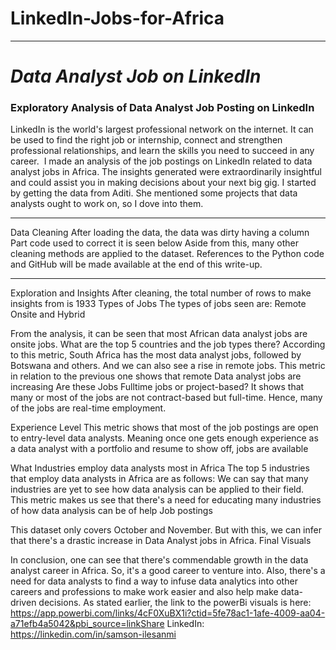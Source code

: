 # LinkedIn-Jobs-for-Africa

---

# *Data Analyst Job on LinkedIn*
### **Exploratory Analysis of Data Analyst Job Posting on LinkedIn**
LinkedIn is the world's largest professional network on the internet. It can be used to find the right job or internship, connect and strengthen professional relationships, and learn the skills you need to succeed in any career. 
I made an analysis of the job postings on LinkedIn related to data analyst jobs in Africa. The insights generated were extraordinarily insightful and could assist you in making decisions about your next big gig.
I started by getting the data from Aditi. She mentioned some projects that data analysts ought to work on, so I dove into them.

---

Data Cleaning
After loading the data, the data was dirty having a column 
Part code used to correct it is seen below
Aside from this, many other cleaning methods are applied to the dataset. References to the Python code and GitHub will be made available at the end of this write-up.

---

Exploration and Insights
After cleaning, the total number of rows to make insights from is 1933
Types of Jobs
The types of jobs seen are:
Remote
Onsite and
Hybrid

From the analysis, it can be seen that most African data analyst jobs are onsite jobs.
What are the top 5 countries and the job types there?
According to this metric, South Africa has the most data analyst jobs, followed by Botswana and others. And we can also see a rise in remote jobs.
This metric in relation to the previous one shows that remote Data analyst jobs are increasing
Are these Jobs Fulltime jobs or project-based?
It shows that many or most of the jobs are not contract-based but full-time. Hence, many of the jobs are real-time employment.

Experience Level
This metric shows that most of the job postings are open to entry-level data analysts. Meaning once one gets enough experience as a data analyst with a portfolio and resume to show off, jobs are available

What Industries employ data analysts most in Africa
The top 5 industries that employ data analysts in Africa are as follows:
We can say that many industries are yet to see how data analysis can be applied to their field. 
This metric makes us see that there's a need for educating many industries of how data analysis can be of help
Job postings

This dataset only covers October and November. But with this, we can infer that there's a drastic increase in Data Analyst jobs in Africa.
Final Visuals

In conclusion, one can see that there's commendable growth in the data analyst career in Africa. So, it's a good career to venture into. Also, there's a need for data analysts to find a way to infuse data analytics into other careers and professions to make work easier and also help make data-driven decisions.
As stated earlier, the link to the powerBi visuals is here: https://app.powerbi.com/links/4cF0XuBX1i?ctid=5fe78ac1-1afe-4009-aa04-a71efb4a5042&pbi_source=linkShare
LinkedIn: https://linkedin.com/in/samson-ilesanmi
